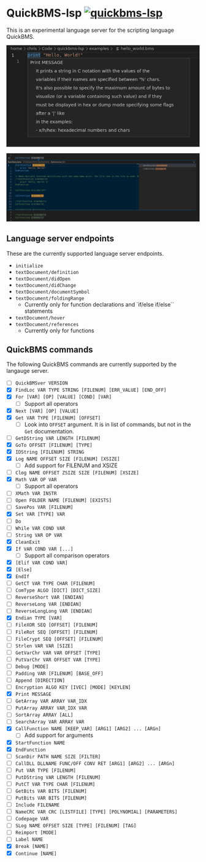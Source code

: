 # QuickBMS-lsp [![quickbms-lsp](https://github.com/ExcaliburZero/quickbms-lsp/actions/workflows/quickbms-lsp.yml/badge.svg)](https://github.com/ExcaliburZero/quickbms-lsp/actions/workflows/quickbms-lsp.yml)
This is an experimental language server for the scripting language QuickBMS.

![An example of the hover documentation for the "print" keyword being shown in Visual Studio Code for a hello world program.](images/vscode_hover_keyword_documentation_01.png)

![An example of the goto references function for a "GreetWorld" function being shown in Visual Studio Code for a functions example script.](images/vscode_references_function_01.png)

## Language server endpoints
These are the currently supported language server endpoints.
* `initialize`
* `textDocument/definition`
* `textDocument/didOpen`
* `textDocument/didChange`
* `textDocument/documentSymbol`
* `textDocument/foldingRange`
    * Currently only for function declarations and `if/else if/else`` statements
* `textDocument/hover`
* `textDocument/references`
    * Currently only for functions

## QuickBMS commands
The following QuickBMS commands are currently supported by the langauge server.

* [ ] `QuickBMSver VERSION`
* [x] `FindLoc VAR TYPE STRING [FILENUM] [ERR_VALUE] [END_OFF]`
* [x] `For [VAR] [OP] [VALUE] [COND] [VAR]`
    * [ ] Support all operators
* [x] `Next [VAR] [OP] [VALUE]`
* [x] `Get VAR TYPE [FILENUM] [OFFSET]`
    * [ ] Look into `OFFSET` argument. It is in list of commands, but not in the `Get` documentation.
* [ ] `GetDString VAR LENGTH [FILENUM]`
* [x] `GoTo OFFSET [FILENUM] [TYPE]`
* [x] `IDString [FILENUM] STRING`
* [x] `Log NAME OFFSET SIZE [FILENUM] [XSIZE]`
    * [ ] Add support for FILENUM and XSIZE
* [ ] `Clog NAME OFFSET ZSIZE SIZE [FILENUM] [XSIZE]`
* [x] `Math VAR OP VAR`
    * [ ] Support all operators
* [ ] `XMath VAR INSTR`
* [ ] `Open FOLDER NAME [FILENUM] [EXISTS]`
* [ ] `SavePos VAR [FILENUM]`
* [x] `Set VAR [TYPE] VAR`
* [ ] `Do`
* [ ] `While VAR COND VAR`
* [ ] `String VAR OP VAR`
* [x] `CleanExit`
* [x] `If VAR COND VAR [...]`
    * [ ] Support all comparison operators
* [x] `[Elif VAR COND VAR]`
* [x] `[Else]`
* [x] `EndIf`
* [ ] `GetCT VAR TYPE CHAR [FILENUM]`
* [ ] `ComType ALGO [DICT] [DICT_SIZE]`
* [ ] `ReverseShort VAR [ENDIAN]`
* [ ] `ReverseLong VAR [ENDIAN]`
* [ ] `ReverseLongLong VAR [ENDIAN]`
* [x] `Endian TYPE [VAR]`
* [ ] `FileXOR SEQ [OFFSET] [FILENUM]`
* [ ] `FileRot SEQ [OFFSET] [FILENUM]`
* [ ] `FileCrypt SEQ [OFFSET] [FILENUM]`
* [ ] `Strlen VAR VAR [SIZE]`
* [ ] `GetVarChr VAR VAR OFFSET [TYPE]`
* [ ] `PutVarChr VAR OFFSET VAR [TYPE]`
* [ ] `Debug [MODE]`
* [ ] `Padding VAR [FILENUM] [BASE_OFF]`
* [ ] `Append [DIRECTION]`
* [ ] `Encryption ALGO KEY [IVEC] [MODE] [KEYLEN]`
* [x] `Print MESSAGE`
* [ ] `GetArray VAR ARRAY VAR_IDX`
* [ ] `PutArray ARRAY VAR_IDX VAR`
* [ ] `SortArray ARRAY [ALL]`
* [ ] `SearchArray VAR ARRAY VAR`
* [x] `CallFunction NAME [KEEP_VAR] [ARG1] [ARG2] ... [ARGn]`
    * [ ] Add support for arguments
* [x] `StartFunction NAME`
* [x] `EndFunction`
* [ ] `ScanDir PATH NAME SIZE [FILTER]`
* [ ] `CallDLL DLLNAME FUNC/OFF CONV RET [ARG1] [ARG2] ... [ARGn]`
* [ ] `Put VAR TYPE [FILENUM]`
* [ ] `PutDString VAR LENGTH [FILENUM]`
* [ ] `PutCT VAR TYPE CHAR [FILENUM]`
* [ ] `GetBits VAR BITS [FILENUM]`
* [ ] `PutBits VAR BITS [FILENUM]`
* [ ] `Include FILENAME`
* [ ] `NameCRC VAR CRC [LISTFILE] [TYPE] [POLYNOMIAL] [PARAMETERS]`
* [ ] `Codepage VAR`
* [ ] `SLog NAME OFFSET SIZE [TYPE] [FILENUM] [TAG]`
* [ ] `Reimport [MODE]`
* [ ] `Label NAME`
* [x] `Break [NAME]`
* [x] `Continue [NAME]`